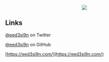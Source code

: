 
<p align="center">
  <img src="https://user-images.githubusercontent.com/13974112/127203823-a837ffbd-895b-40b0-a902-74ef9aea5984.jpg"/>
</p>

## Links

[@eed3si9n](https://twitter.com/eed3si9n) on Twitter

[@eed3si9n](https://github.com/eed3si9n) on GitHub

[https://eed3si9n.com/](https://eed3si9n.com/)
